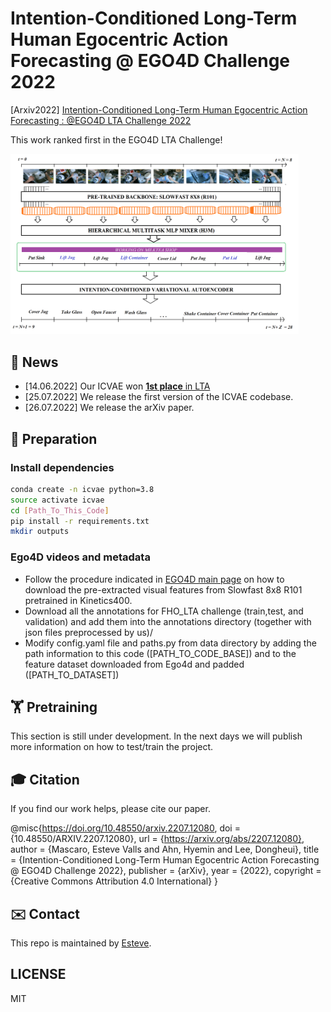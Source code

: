 #  Intention-Conditioned Long-Term Human Egocentric Action Forecasting @ EGO4D Challenge 2022
[Arxiv2022]  [Intention-Conditioned Long-Term Human Egocentric Action Forecasting : @EGO4D LTA Challenge 2022](https://arxiv.org/abs/2207.12080)

This work ranked first in the EGO4D LTA Challenge!


<img src="/figures/overall_architecture.png" alt="ICVAE" style="zoom:45%;" />

## 📢 News
- [14.06.2022] Our ICVAE won [**1st place** in LTA](https://eval.ai/web/challenges/challenge-page/1598/overview)
- [25.07.2022] We release the first version of the ICVAE codebase.
- [26.07.2022] We release the arXiv paper.

## 📝 Preparation
### Install dependencies 
```bash
conda create -n icvae python=3.8
source activate icvae
cd [Path_To_This_Code]
pip install -r requirements.txt
mkdir outputs
```

### Ego4D videos and metadata
- Follow the procedure indicated in [EGO4D main page](https://ego4d-data.org/docs/data/features) on how to download the pre-extracted visual features from Slowfast 8x8 R101 pretrained in Kinetics400.
- Download all the annotations for FHO_LTA challenge (train,test, and validation) and add them into the annotations directory (together with json files preprocessed by us)/
- Modify config.yaml file and paths.py from data directory by adding the path information to this code ([PATH_TO_CODE_BASE]) and to the feature dataset downloaded from Ego4d and padded ([PATH_TO_DATASET])


## 🏋️‍️ Pretraining
This section is still under development. In the next days we will publish more information on how to test/train the project.

## 🎓 Citation

If you find our work helps, please cite our paper.

@misc{https://doi.org/10.48550/arxiv.2207.12080,
  doi = {10.48550/ARXIV.2207.12080},
  url = {https://arxiv.org/abs/2207.12080},
  author = {Mascaro, Esteve Valls and Ahn, Hyemin and Lee, Dongheui},
  title = {Intention-Conditioned Long-Term Human Egocentric Action Forecasting @ EGO4D Challenge 2022},
  publisher = {arXiv},
  year = {2022},
  copyright = {Creative Commons Attribution 4.0 International}
}

## ✉️ Contact

This repo is maintained by [Esteve](https://github.com/Evm7).

## LICENSE

MIT
